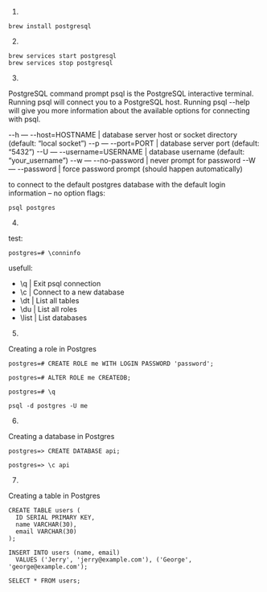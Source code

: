 1.
```
brew install postgresql
```

2.
```
brew services start postgresql
brew services stop postgresql
```

3.
PostgreSQL command prompt
psql is the PostgreSQL interactive terminal. Running psql will connect you to a PostgreSQL host. Running psql --help will give you more information about the available options for connecting with psql.

--h — --host=HOSTNAME | database server host or socket directory (default: “local socket”)
--p — --port=PORT | database server port (default: “5432”)
--U — --username=USERNAME | database username (default: “your_username”)
--w — --no-password | never prompt for password
--W — --password | force password prompt (should happen automatically)

to connect to the default postgres database with the default login information – no option flags:

``psql postgres``

4.
test:
```
postgres=# \conninfo
```
usefull:
- \q | Exit psql connection
- \c | Connect to a new database
- \dt | List all tables
- \du | List all roles
- \list | List databases

5.
Creating a role in Postgres
```
postgres=# CREATE ROLE me WITH LOGIN PASSWORD 'password';

postgres=# ALTER ROLE me CREATEDB;

postgres=# \q

psql -d postgres -U me
```

6.
Creating a database in Postgres
```
postgres=> CREATE DATABASE api;

postgres=> \c api
```

7.
Creating a table in Postgres
```
CREATE TABLE users (
  ID SERIAL PRIMARY KEY,
  name VARCHAR(30),
  email VARCHAR(30)
);

INSERT INTO users (name, email)
  VALUES ('Jerry', 'jerry@example.com'), ('George', 'george@example.com');

SELECT * FROM users;
```

